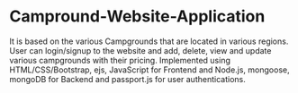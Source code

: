 # Campround-Website-Application

It is based on the various Campgrounds that are located in various regions. User can login/signup to the website and add, delete, view and update various campgrounds with their pricing. 
Implemented using HTML/CSS/Bootstrap, ejs, JavaScript for Frontend and Node.js, mongoose, mongoDB for Backend and passport.js for user authentications.

